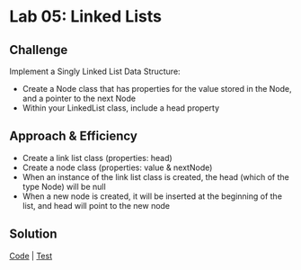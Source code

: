 # Lab 05: Linked Lists

## Challenge
Implement a Singly Linked List Data Structure:
- Create a Node class that has properties for the value stored in the Node, and a pointer to the next Node
- Within your LinkedList class, include a head property

## Approach & Efficiency
- Create a link list class (properties: head)
- Create a node class (properties: value & nextNode)
- When an instance of the link list class is created, the head (which of the type Node) will be null
- When a new node is created, it will be inserted at the beginning of the list, and head will point to the new node

## Solution
[Code](https://github.com/janiekyu/data-structures-and-algorithms/tree/master/code401challenges/src/main/java/code401challenges/LinkedList) | [Test](https://github.com/janiekyu/data-structures-and-algorithms/blob/master/code401challenges/src/test/java/code401challenges/LinkedList/LinkedListTest.java)